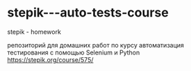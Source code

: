 # stepik---auto-tests-course
stepik - homework

репозиторий для домашних работ по курсу автоматизация тестирования с помощью Selenium и Python
https://stepik.org/course/575/

